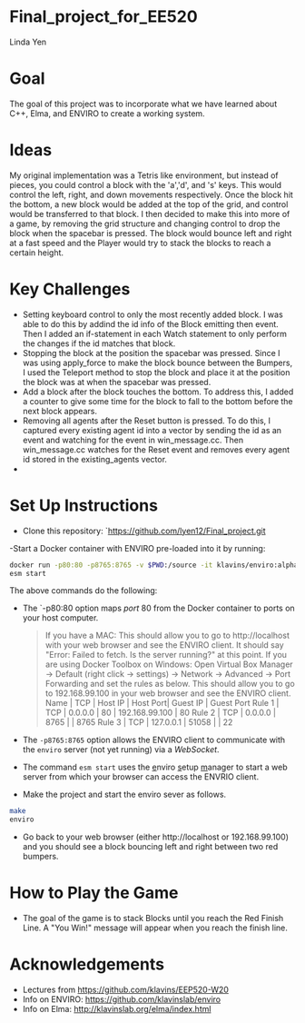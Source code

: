 # Final_project_for_EE520
Linda Yen

Goal
===
The goal of this project was to incorporate what we have learned about C++, Elma, and ENVIRO to create a working system.

Ideas
===
My original implementation was a Tetris like environment, but instead of pieces, you could control a block with the 'a','d', and 's' keys.
This would control the left, right, and down movements respectively. Once the block hit the bottom, a new block would be
added at the top of the grid, and control would be transferred to that block. I then decided to make this into more of a game, by removing
the grid structure and changing control to drop the block when the spacebar is pressed. The block would bounce left and right at a fast speed
and the Player would try to stack the blocks to reach a certain height.

Key Challenges
===
- Setting keyboard control to only the most recently added block. I was able to do this by addind the id info of the Block emitting then event.
  Then I added an if-statement in each Watch statement to only perform the changes if the id matches that block.
- Stopping the block at the position the spacebar was pressed. Since I was using apply_force to make the block bounce between the Bumpers, I
  used the Teleport method to stop the block and place it at the position the block was at when the spacebar was pressed.
- Add a block after the block touches the bottom. To address this, I added a counter to give some time for the block to fall to the bottom 
  before the next block appears.
- Removing all agents after the Reset button is pressed. To do this, I captured every existing agent id into a vector by sending the id as an 
  event and watching for the event in win_message.cc. Then win_message.cc watches for the Reset event and removes every agent id stored in the 
  existing_agents vector.
- 

Set Up Instructions
===
- Clone this repository:
`https://github.com/lyen12/Final_project.git

-Start a Docker container with ENVIRO pre-loaded into it by running:

```bash
docker run -p80:80 -p8765:8765 -v $PWD:/source -it klavins/enviro:alpha bash
esm start
```

The above commands do the following:

- The `-p80:80 option maps *port* 80 from the Docker container to ports on your host computer.  
    > If you have a MAC: This should allow you to go to http://localhost with your web browser and see the ENVIRO client. It should say "Error: Failed 
      to fetch. Is the server running?" at this point. 
    > If you are using Docker Toolbox on Windows: Open Virtual Box Manager -> Default (right click -> settings) -> Network -> Advanced -> Port Forwarding
      and set the rules as below. This should allow you to go to 192.168.99.100 in your web browser and see the ENVIRO client. 
	Name   | TCP | Host IP   | Host Port| Guest IP       | Guest Port
	Rule 1 | TCP | 0.0.0.0   | 80       | 192.168.99.100 | 80
	Rule 2 | TCP | 0.0.0.0   | 8765     |                | 8765
        Rule 3 | TCP | 127.0.0.1 | 51058    |                | 22

- The `-p8765:8765` option allows the ENVIRO client to communicate with the `enviro` server (not yet running) via a *WebSocket*.

- The command `esm start` uses the <u>e</u>nviro <u>s</u>etup <u>m</u>anager to start a web server from which your browser can access the ENVRIO client. 

- Make the project and start the enviro sever as follows.
```bash
make
enviro
```

- Go back to your web browser (either http://localhost or 192.168.99.100) and you should see a block bouncing left and right between two red bumpers. 

How to Play the Game
===
- The goal of the game is to stack Blocks until you reach the Red Finish Line. A "You Win!" message will appear when you reach the finish line. 

Acknowledgements
===
- Lectures from https://github.com/klavins/EEP520-W20
- Info on ENVIRO: https://github.com/klavinslab/enviro
- Info on Elma: http://klavinslab.org/elma/index.html

